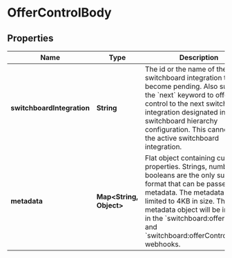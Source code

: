

# OfferControlBody


## Properties

| Name | Type | Description | Notes |
|------------ | ------------- | ------------- | -------------|
|**switchboardIntegration** | **String** | The id or the name of the switchboard integration that will become pending. Also supports the &#x60;next&#x60; keyword to offer control to the next switchboard integration designated in the switchboard hierarchy configuration. This cannot match the active switchboard integration. |  |
|**metadata** | **Map&lt;String, Object&gt;** | Flat object containing custom properties. Strings, numbers and booleans are the only supported format that can be passed to metadata. The metadata is limited to 4KB in size. The metadata object will be included in the &#x60;switchboard:offerControl&#x60; and &#x60;switchboard:offerControl:failure&#x60; webhooks. |  [optional] |



